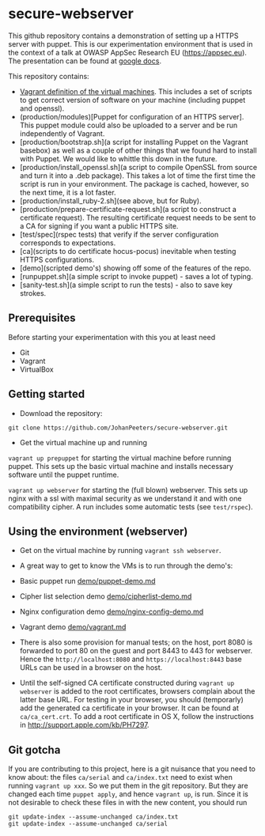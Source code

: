 secure-webserver
================

This github repository contains a demonstration of setting up a HTTPS server with puppet. This is our experimentation environment that is used in the context of a talk at OWASP AppSec Research EU (https://appsec.eu). The presentation can be found at [google docs](https://docs.google.com/presentation/d/18SGzBhIrOdOmdgiox4gKUNuaLNpYZuFRFnhozRgw5fE/pub?start=false&loop=false&delayms=3000).


This repository contains:
* [Vagrant definition of the virtual machines](Vagrantfile). This includes a set of scripts to get correct version of software on your machine (including puppet and openssl).
* (production/modules)[Puppet for configuration of an HTTPS server]. This puppet module could also be uploaded to a server and be run independently of Vagrant.
* [production/bootstrap.sh](a script for installing Puppet on the Vagrant basebox) as well as a couple of other things that we found hard to install with Puppet. We would like to whittle this down in the future.
* [production/install_openssl.sh](a script to compile OpenSSL from source and turn it into a .deb package). This takes a lot of time the first time the script is run in your environment. The package is cached, however, so the next time, it is a lot faster.
* [production/install_ruby-2.sh](see above, but for Ruby).
* [production/prepare-certificate-request.sh](a script to construct a certificate request). The resulting certificate request needs to be sent to a CA for signing if you want a public HTTPS site.
* [test/spec](rspec tests) that verify if the server configuration corresponds to expectations. 
* [ca](scripts to do certificate hocus-pocus) inevitable when testing HTTPS configurations.
* [demo](scripted demo's) showing off some of the features of the repo.
* [runpuppet.sh](a simple script to invoke puppet) - saves a lot of typing.
* [sanity-test.sh](a simple script to run the tests) - also to save key strokes.


Prerequisites
-------------

Before starting your experimentation with this you at least need

+ Git
+ Vagrant
+ VirtualBox

Getting started
-------

- Download the repository:

`git clone https://github.com/JohanPeeters/secure-webserver.git`

- Get the virtual machine up and running

`vagrant up prepuppet` for starting the virtual machine before running puppet. This sets up the basic virtual machine and installs necessary software until the puppet runtime. 

`vagrant up webserver` for starting the (full blown) webserver. This sets up nginx with a ssl with maximal security as we understand it and with one compatibility cipher. A run includes some automatic tests (see `test/rspec`).

Using the environment (webserver)
-------

* Get on the virtual machine by running `vagrant ssh webserver`.

* A great way to get to know the VMs is to run through the demo's:
 * Basic puppet run [demo/puppet-demo.md](demo/puppet-demo.md)
 * Cipher list selection demo [demo/cipherlist-demo.md](demo/cipherlist-demo.md)
 * Nginx configuration demo [demo/nginx-config-demo.md](demo/nginx-config-demo.md)
 * Vagrant demo [demo/vagrant.md](demo/vagrant.md)


* There is also some provision for manual tests; on the host, port 8080 is forwarded to port 80 on the guest and port 8443 to 443 for webserver. Hence the `http://localhost:8080` and `https://localhost:8443` base URLs can be used in a browser on the host.
* Until the self-signed CA certificate constructed during `vagrant up webserver` is added to the root certificates, browsers complain about the latter base URL. For testing in your browser, you should (temporarly) add the generated ca certificate in your browser. It can be found at `ca/ca_cert.crt`. To add a root certificate in OS X, follow the instructions in http://support.apple.com/kb/PH7297.



Git gotcha
----------

If you are contributing to this project, here is a git nuisance that you need to know about:
the files `ca/serial` and `ca/index.txt` need to exist when running `vagrant up xxx`.
So we put them in the git repository.
But they are changed each time `puppet apply`, and hence `vagrant up`, is run.
Since it is not desirable to check these files in with the new content, you should run 

	git update-index --assume-unchanged ca/index.txt
	git update-index --assume-unchanged ca/serial
